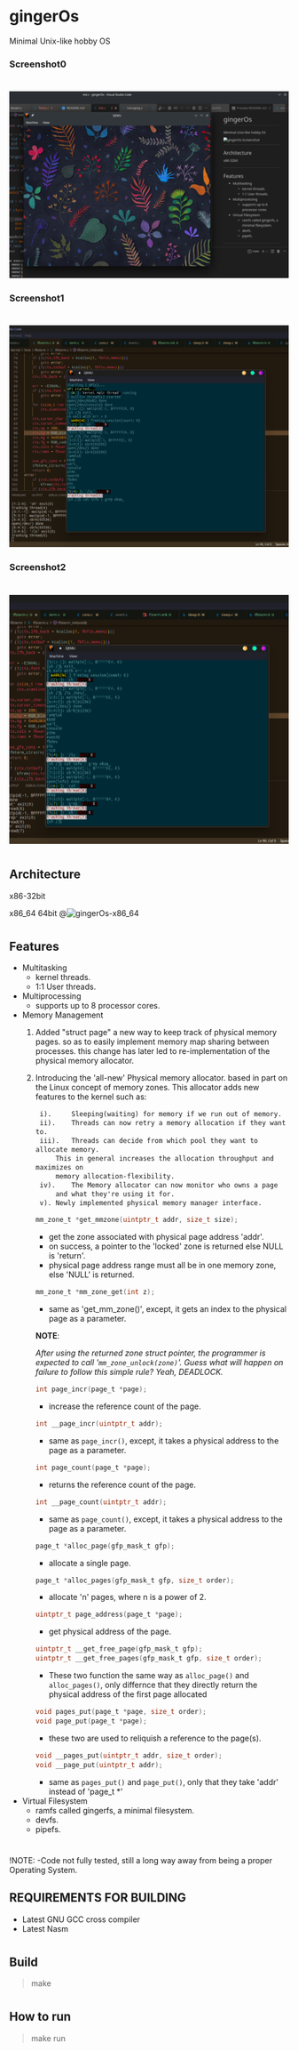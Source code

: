 # gingerOs
Minimal Unix-like hobby OS

### Screenshot0
#
<img alt="gingerOs-Screenshot" src="Screenshot0.png">

### Screenshot1
#
<img alt="gingerOs-Screenshot" src="Screenshot1.png">

### Screenshot2
#
<img alt="gingerOs-Screenshot" src="Screenshot2.png">

#

## Architecture
x86-32bit

x86_64 64bit @![gingerOs-x86_64](https://GitHub.com/Emment-Yamikani/gingerOs-x86_64.git)
#

## Features
- Multitasking
    - kernel threads.
    - 1:1 User threads.
- Multiprocessing
    - supports up to 8 processor cores.
- Memory Management
    1. Added "struct page" a new way to keep track of physical memory pages. so as to easily implement memory map sharing between processes.
        this change has later led to
        re-implementation of the physical memory allocator.
    2. Introducing the 'all-new' Physical memory allocator.
        based in part on the Linux concept of memory zones.
        This allocator adds new features to the kernel such as:

            i).     Sleeping(waiting) for memory if we run out of memory.
            ii).    Threads can now retry a memory allocation if they want to.
            iii).   Threads can decide from which pool they want to allocate memory.
                This in general increases the allocation throughput and maximizes on
                memory allocation-flexibility.
            iv).    The Memory allocator can now monitor who owns a page
                and what they're using it for.
            v). Newly implemented physical memory manager interface.
        ```c
        mm_zone_t *get_mmzone(uintptr_t addr, size_t size);
        ```
        - get the zone associated with physical page address 'addr'.
        - on success, a pointer to the 'locked' zone is returned else NULL is 'return'.
        - physical page address range must all be in one memory zone, else 'NULL' is returned. 
        
        ```C
        mm_zone_t *mm_zone_get(int z);
        ```
        - same as 'get_mm_zone()', except, it gets an index to the physical page as a parameter.

        **NOTE**:
        
        *After using the returned zone struct pointer, 
            the programmer is expected to call '```mm_zone_unlock(zone)```'.
            Guess what will happen on failure to follow this simple rule? Yeah, DEADLOCK.*
        
        ```C
        int page_incr(page_t *page);
        ```
        - increase the reference count of the page.

        ```C
        int __page_incr(uintptr_t addr);
        ```
        - same as ```page_incr()```, except, it takes a physical address to the page as a parameter.
        
        ```C
        int page_count(page_t *page);
        ```
        - returns the reference count of the page.
        
        ```C
        int __page_count(uintptr_t addr);
        ```
        - same as ```page_count()```, except, it takes a physical address to the page as a parameter.

        ```C    
        page_t *alloc_page(gfp_mask_t gfp);
        ```
        - allocate a single page.

        ```C    
        page_t *alloc_pages(gfp_mask_t gfp, size_t order);
        ```
        - allocate 'n' pages, where n is a power of 2.

        ```C    
        uintptr_t page_address(page_t *page);
        ```
        - get physical address of the page.

        ```C    
        uintptr_t __get_free_page(gfp_mask_t gfp);
        uintptr_t __get_free_pages(gfp_mask_t gfp, size_t order);
        ```
        - These two function the same way as ```alloc_page()``` and ```alloc_pages()```,
        only differnce that they directly return the physical address of the first page allocated

        ```C    
        void pages_put(page_t *page, size_t order);
        void page_put(page_t *page);
        ```
        - these two are used to reliquish a reference to the page(s).

        ```C    
        void __pages_put(uintptr_t addr, size_t order);
        void __page_put(uintptr_t addr);
        ```
        - same as ```pages_put()``` and ```page_put()```, only that they take 'addr' instead of 'page_t *'
- Virtual Filesystem
    - ramfs called gingerfs, a minimal filesystem.
    - devfs.
    - pipefs.
#

!NOTE:
-Code not fully tested, still a long way away from being a proper Operating System.

## REQUIREMENTS FOR BUILDING
- Latest GNU GCC cross compiler
- Latest Nasm
#

## Build
> make
#

## How to run
> make run
#
